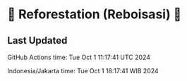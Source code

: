 
# 🌳 Reforestation (Reboisasi) 🌲

## Last Updated

GitHub Actions time: Tue Oct  1 11:17:41 UTC 2024

Indonesia/Jakarta time: Tue Oct  1 18:17:41 WIB 2024
